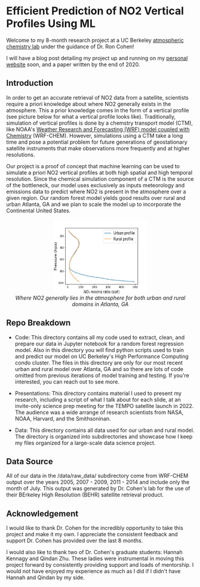 # Efficient Prediction of NO2 Vertical Profiles Using ML

Welcome to my 8-month research project at a UC Berkeley [atmospheric chemistry lab](https://cohen.cchem.berkeley.edu/) under the guidance of Dr. Ron Cohen! 

I will have a blog post detailing my project up and running on my [personal website](https://jgrantl.github.io/) soon, and a paper written by the end of 2020.

## Introduction

In order to get an accurate retrieval of NO2 data from a satellite, scientists require a priori knowledge about where NO2 generally exists in the atmosphere. This a prior knowledge comes in the form of a vertical profile (see picture below for what a vertical profile looks like). Traditionally, simulation of vertical profiles is done by a chemstry transport model (CTM), like NOAA's [Weather Research and Forecasting (WRF) model coupled with Chemistry](https://ruc.noaa.gov/wrf/wrf-chem/) (WRF-CHEM). However, simulations using a CTM take a long time and pose a potential problem for future generations of geostationary satellite instruments that make observations more frequently and at higher resolutions. 

Our project is a proof of concept that machine learning can be used to simulate a priori NO2 vertical profiles at both high spatial and high temporal resolution. Since the chemical simulation component of a CTM is the source of the bottleneck, our model uses exclusively as inputs meteorology and emissions data to predict where NO2 is present in the atmosphere over a given region. Our random forest model yields good results over rural and urban Atlanta, GA and we plan to scale the model up to incorporate the Continental United States.
<br>
<p align="center">
  <img height="200" width="250" src="average_both_profile.jpeg" />
  <br>
  <em>Where NO2 generally lies in the atmosphere for both urban and rural domains in Atlanta, GA</em>
</p>

## Repo Breakdown

- Code: This directory contains all my code used to extract, clean, and prepare our data in Jupyter notebook for a random forest regression model. Also in this directory you will find python scripts used to train and predict our model on UC Berkeley's High Performance Computing condo cluster. The files in this directory are only for our most recent urban and rural model over Atlanta, GA and so there are lots of code omitted from previous iterations of model training and testing. If you're interested, you can reach out to see more. 

- Presentations: This directory contains material I used to present my research, including a script of what I talk about for each slide, at an invite-only science prep meeting for the TEMPO satellite launch in 2022. The audience was a wide arrange of research scientists from NASA, NOAA, Harvard, and the Smithsoninan.

- Data: This directory contains all data used for our urban and rural model. The directory is organized into subdirectories and showcase how I keep my files organized for a large-scale data science project. 

## Data Source

All of our data in the /data/raw_data/ subdirectory come from WRF-CHEM output over the years 2005, 2007 - 2009, 2011 - 2014 and include only the month of July. This output was generated by Dr. Cohen's lab for the use of their BErkeley High Resolution (BEHR) satellite retrieval product.

## Acknowledgement

I would like to thank Dr. Cohen for the incredibly opportunity to take this project and make it my own. I appreciate the consistent feedback and support Dr. Cohen has provided over the last 8 months. 

I would also like to thank two of Dr. Cohen's graduate students: Hannah Kennagy and Qindan Zhu. These ladies were instrumental in moving this project forward by consistently providing support and loads of mentorship. I would not have enjoyed my experience as much as I did if I didn't have Hannah and Qindan by my side.
